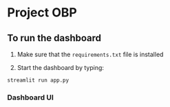 # Project OBP

## To run the dashboard

1. Make sure that the `requirements.txt` file is installed

2. Start the dashboard by typing:

```
streamlit run app.py
```

### Dashboard UI
